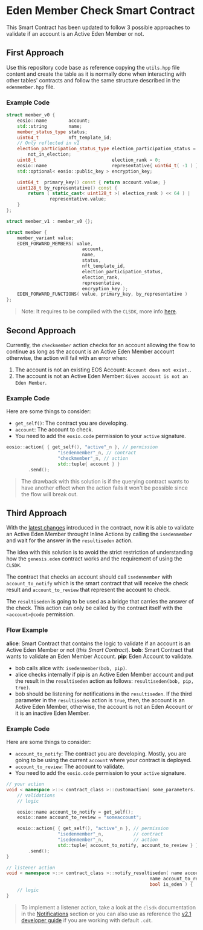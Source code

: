 # Eden Member Check Smart Contract

This Smart Contract has been updated to follow 3 possible approaches to validate if an account is an Active Eden Member or not.

## First Approach

Use this repository code base as reference copying the `utils.hpp` file content and create the table as it is normally done when interacting with other tables' contracts and follow the same structure described in the `edenmember.hpp` file.

### Example Code

```c++
struct member_v0 {
    eosio::name        account;
    std::string        name;
    member_status_type status;
    uint64_t           nft_template_id;
    // Only reflected in v1
    election_participation_status_type election_participation_status =
        not_in_election;
    uint8_t                            election_rank = 0;
    eosio::name                        representative{ uint64_t( -1 ) };
    std::optional< eosio::public_key > encryption_key;

    uint64_t  primary_key() const { return account.value; }
    uint128_t by_representative() const {
        return ( static_cast< uint128_t >( election_rank ) << 64 ) |
                representative.value;
    }
};
```

```c++
struct member_v1 : member_v0 {};
```

```c++
struct member {
    member_variant value;
    EDEN_FORWARD_MEMBERS( value,
                            account,
                            name,
                            status,
                            nft_template_id,
                            election_participation_status,
                            election_rank,
                            representative,
                            encryption_key );
    EDEN_FORWARD_FUNCTIONS( value, primary_key, by_representative )
};
```

> Note: It requires to be compiled with the `CLSDK`, more info [here](https://gofractally.github.io/contract-lab/book/index.html).

## Second Approach

Currently, the `checkmember` action checks for an account allowing the flow to continue as long as the account is an Active Eden Member account otherwise, the action will fail with an error when:

1. The account is not an existing EOS Account: `Account does not exist.`.
2. The account is not an Active Eden Member: `Given account is not an Eden Member`.

### Example Code

Here are some things to consider:

- `get_self()`: The contract you are developing.
- `account`: The account to check.
- You need to add the `eosio.code` permission to your `active` signature.

```c++
eosio::action{ { get_self(), "active"_n }, // permission
                   "isedenmember"_n, // contract
                   "checkmember"_n, // action
                   std::tuple{ account } }
        .send();
```

> The drawback with this solution is if the querying contract wants to have another effect when the action fails it won't be possible since the flow will break out.

## Third Approach

With the [latest changes](https://github.com/edenia/eden-member-check/commit/d5080ce7e063b8883dc1fb9e591e380b6728cdd7) introduced in the contract, now it is able to validate an Active Eden Member throught Inline Actions by calling the `isedenmember` and wait for the answer in the `resultiseden` action.

The idea with this solution is to avoid the strict restriction of understanding how the `genesis.eden` contract works and the requirement of using the `CLSDK`.

The contract that checks an account should call `isedenmember` with `account_to_notify` which is the smart contract that will receive the check result and `account_to_review` that represent the account to check.

The `resultiseden` is going to be used as a bridge that carries the answer of the check. This action can only be called by the contract itself with the `<account>@code` permission.

### Flow Example

**alice**: Smart Contract that contains the logic to validate if an account is an Active Eden Member or not (_this Smart Contract_).
**bob**: Smart Contract that wants to validate an Eden Member Account.
**pip**: Eden Account to validate.

- bob calls alice with: `isedenmember(bob, pip)`.
- alice checks internally if pip is an Active Eden Member account and put the result in the `resultiseden` action as follows: `resultiseden(bob, pip, true)`.
- bob should be listening for notifications in the `resultiseden`. If the third parameter in the `resultiseden` action is `true`, then, the account is an Active Eden Member, otherwise, the account is not an Eden Account or it is an inactive Eden Member.

### Example Code

Here are some things to consider:

- `account_to_notify`: The contract you are developing. Mostly, you are going to be using the current `account` where your contract is deployed.
- `account_to_review`: The account to validate.
- You need to add the `eosio.code` permission to your `active` signature.

```c++
// your action
void < namespace >::< contract_class >::customaction( some_parameters... ) {
    // validations
    // logic

    eosio::name account_to_notify = get_self();
    eosio::name account_to_review = "someaccount";

    eosio::action{ { get_self(), "active"_n }, // permission
                   "isedenmember"_n,           // contract
                   "isedenmember"_n,           // action
                   std::tuple{ account_to_notify, account_to_review } }
        .send();
}

// listener action
void < namespace >::< contract_class >::notify_resultiseden( name account_to_notify,
                                                     name account_to_review,
                                                     bool is_eden ) {
    // logic
}
```

> To implement a listener action, take a look at the `clsdk` documentation in the [Notifications](https://gofractally.github.io/contract-lab/book/contract/notify/index.html) section or you can also use as reference the [v2.1 developer guide](https://developers.eos.io/welcome/v2.1/smart-contract-guides/payable-actions/#deposit) if you are working with default `.cdt`.
